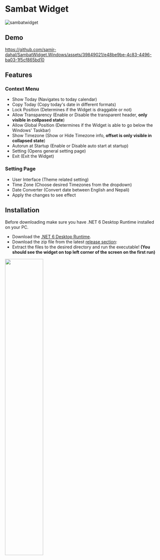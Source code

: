 # Sambat Widget
![sambatwidget](https://github.com/user-attachments/assets/758f4041-b921-45a1-88b4-e71d1c07b6e2)
## Demo
https://github.com/samir-dahal/SambatWidget.Windows/assets/39849021/e48be9be-4c83-4496-ba03-1f5cf865bd10

## Features
### Context Menu
- Show Today (Navigates to today calendar)
- Copy Today (Copy today's date in different formats)
- Lock Position (Determines if the Widget is draggable or not)
- Allow Transparency (Enable or Disable the transparent header, **only visible in collpased state**)
- Allow Global Position (Determines if the Widget is able to go below the Windows' Taskbar)
- Show Timezone (Show or Hide Timezone info, **offset is only visible in collapsed state**)
- Autorun at Startup (Enable or Disable auto start at startup)
- Setting (Opens general setting page)
- Exit (Exit the Widget)

### Setting Page
- User Interface (Theme related setting)
- Time Zone (Choose desired Timezones from the dropdown)
- Date Converter (Convert date between English and Nepali)
- Apply the changes to see effect

## Installation
Before downloading make sure you have .NET 6 Desktop Runtime installed on your PC.

- Download the [.NET 6 Desktop Runtime](https://dotnet.microsoft.com/en-us/download/dotnet/thank-you/runtime-desktop-6.0.28-windows-x64-installer?cid=getdotnetcore).
- Download the zip file from the latest [release section](https://github.com/samir-dahal/SambatWidget.Windows/releases/tag/v1.1.0):
- Extract the files to the desired directory and run the executable! **(You should see the widget on top left corner of the screen on the first run)**

<img src="https://github.com/samir-dahal/SambatWidget.Windows/assets/39849021/2dc82f00-b5f4-4242-89c8-8ca316202e2d" width="50%" height="auto"/>


